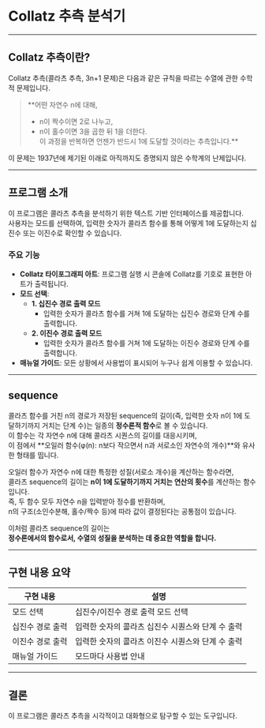
# Collatz 추측 분석기

---

## Collatz 추측이란?

Collatz 추측(콜라츠 추측, 3n+1 문제)은 다음과 같은 규칙을 따르는 수열에 관한 수학적 문제입니다.

> **어떤 자연수 n에 대해,  
> - n이 짝수이면 2로 나누고,  
> - n이 홀수이면 3을 곱한 뒤 1을 더한다.  
> 이 과정을 반복하면 언젠가 반드시 1에 도달할 것이라는 추측입니다.**

이 문제는 1937년에 제기된 이래로 아직까지도 증명되지 않은 수학계의 난제입니다.

---

## 프로그램 소개

이 프로그램은 콜라츠 추측을 분석하기 위한 텍스트 기반 인터페이스를 제공합니다.  
사용자는 모드를 선택하여, 입력한 숫자가 콜라츠 함수를 통해 어떻게 1에 도달하는지 십진수 또는 이진수로 확인할 수 있습니다.

### 주요 기능

- **Collatz 타이포그래피 아트**: 프로그램 실행 시 콘솔에 Collatz를 기호로 표현한 아트가 출력됩니다.
- **모드 선택**:  
  - **1. 십진수 경로 출력 모드**  
    - 입력한 숫자가 콜라츠 함수를 거쳐 1에 도달하는 십진수 경로와 단계 수를 출력합니다.
  - **2. 이진수 경로 출력 모드**  
    - 입력한 숫자가 콜라츠 함수를 거쳐 1에 도달하는 이진수 경로와 단계 수를 출력합니다.
- **매뉴얼 가이드**: 모든 상황에서 사용법이 표시되어 누구나 쉽게 이용할 수 있습니다.

---

## sequence

콜라츠 함수를 거친 n의 경로가 저장된 sequence의 길이(즉, 입력한 숫자 n이 1에 도달하기까지 거치는 단계 수)는 일종의 **정수론적 함수**로 볼 수 있습니다.  
이 함수는 각 자연수 n에 대해 콜라츠 시퀀스의 길이를 대응시키며,  
이 점에서 **오일러 함수(φ(n): n보다 작으면서 n과 서로소인 자연수의 개수)**와 유사한 형태를 띱니다.

오일러 함수가 자연수 n에 대한 특정한 성질(서로소 개수)을 계산하는 함수라면,  
콜라츠 sequence의 길이는 **n이 1에 도달하기까지 거치는 연산의 횟수**를 계산하는 함수입니다.  
즉, 두 함수 모두 자연수 n을 입력받아 정수를 반환하며,  
n의 구조(소인수분해, 홀수/짝수 등)에 따라 값이 결정된다는 공통점이 있습니다.

이처럼 콜라츠 sequence의 길이는  
**정수론에서의 함수로서, 수열의 성질을 분석하는 데 중요한 역할을 합니다.**

---

## 구현 내용 요약

| 구현 내용 | 설명 |
|----------|------|
| 모드 선택 | 십진수/이진수 경로 출력 모드 선택 |
| 십진수 경로 출력 | 입력한 숫자의 콜라츠 십진수 시퀀스와 단계 수 출력 |
| 이진수 경로 출력 | 입력한 숫자의 콜라츠 이진수 시퀀스와 단계 수 출력 |
| 매뉴얼 가이드 | 모드마다 사용법 안내 |

---

## 결론

이 프로그램은 콜라츠 추측을 시각적이고 대화형으로 탐구할 수 있는 도구입니다.  
